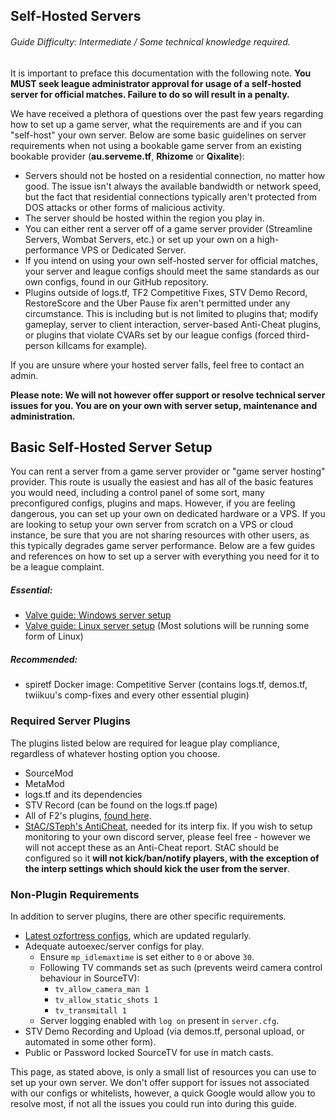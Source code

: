 ## Self-Hosted Servers
###### Guide Difficulty: Intermediate / Some technical knowledge required.
It is important to preface this documentation with the following note. **You MUST seek league administrator approval for usage of a self-hosted server for official matches. Failure to do so will result in a penalty.**

We have received a plethora of questions over the past few years regarding how to set up a game server, what the requirements are and if you can "self-host" your own server. Below are some basic guidelines on server requirements when not using a bookable game server from an existing bookable provider (**au.serveme.tf**, **Rhizome** or **Qixalite**):

* Servers should not be hosted on a residential connection, no matter how good. The issue isn't always the available bandwidth or network speed, but the fact that residential connections typically aren't protected from DOS attacks or other forms of malicious activity.
* The server should be hosted within the region you play in.
* You can either rent a server off of a game server provider (Streamline Servers, Wombat Servers, etc.) or set up your own on a high-performance VPS or Dedicated Server.
* If you intend on using your own self-hosted server for official matches, your server and league configs should meet the same standards as our own configs, found in our GitHub repository.
* Plugins outside of logs.tf, TF2 Competitive Fixes, STV Demo Record, RestoreScore and the Uber Pause fix aren't permitted under any circumstance. This is including but is not limited to plugins that; modify gameplay, server to client interaction, server-based Anti-Cheat plugins, or plugins that violate CVARs set by our league configs (forced third-person killcams for example).

If you are unsure where your hosted server falls, feel free to contact an admin.

**Please note: We will not however offer support or resolve technical server issues for you. You are on your own with server setup, maintenance and administration.**

## Basic Self-Hosted Server Setup
You can rent a server from a game server provider or "game server hosting" provider. This route is usually the easiest and has all of the basic features you would need, including a control panel of some sort, many preconfigured configs, plugins and maps. However, if you are feeling dangerous, you can set up your own on dedicated hardware or a VPS. If you are looking to setup your own server from scratch on a VPS or cloud instance, be sure that you are not sharing resources with other users, as this typically degrades game server performance. Below are a few guides and references on how to set up a server with everything you need for it to be a league complaint.

##### Essential:

* [Valve guide: Windows server setup](https://wiki.teamfortress.com/wiki/Windows_dedicated_server)
* [Valve guide: Linux server setup](https://wiki.teamfortress.com/wiki/Linux_dedicated_server) (Most solutions will be running some form of Linux)

##### Recommended:

* spiretf Docker image: Competitive Server (contains logs.tf, demos.tf, twiikuu's comp-fixes and every other essential plugin)

### Required Server Plugins
The plugins listed below are required for league play compliance, regardless of whatever hosting option you choose. 

* SourceMod
* MetaMod
* logs.tf and its dependencies
* STV Record (can be found on the logs.tf page)
* All of F2's plugins, [found here](https://github.com/F2/F2s-sourcemod-plugins).
* [StAC/STeph's AntiCheat](https://github.com/sapphonie/StAC-tf2), needed for its interp fix. If you wish to setup monitoring to your own discord server, please feel free - however we will not accept these as an Anti-Cheat report. StAC should be configured so it **will not kick/ban/notify players, with the exception of the interp settings which should kick the user from the server**.

### Non-Plugin Requirements
In addition to server plugins, there are other specific requirements.

* [Latest ozfortress configs](https://github.com/ozfortress/server-configs), which are updated regularly.
* Adequate autoexec/server configs for play.
  * Ensure `mp_idlemaxtime` is set either to `0` or above `30`.
  * Following TV commands set as such (prevents weird camera control behaviour in SourceTV):
    * `tv_allow_camera_man 1`
    * `tv_allow_static_shots 1`
    * `tv_transmitall 1`
  * Server logging enabled with `log on` present in `server.cfg`.
* STV Demo Recording and Upload (via demos.tf, personal upload, or automated in some other form).
* Public or Password locked SourceTV for use in match casts.

This page, as stated above, is only a small list of resources you can use to set up your own server. We don't offer support for issues not associated with our configs or whitelists, however, a quick Google would allow you to resolve most, if not all the issues you could run into during this guide.
